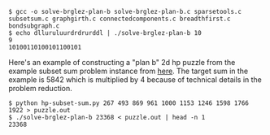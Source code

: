 ```
$ gcc -o solve-brglez-plan-b solve-brglez-plan-b.c sparsetools.c subsetsum.c graphgirth.c connectedcomponents.c breadthfirst.c bondsubgraph.c
$ echo dlluruluurdrdrurddl | ./solve-brglez-plan-b 10
9
10100110100101100101
```

Here's an example of constructing a "plan b" 2d hp puzzle
from the example subset sum problem instance from
[here](http://www.math.sunysb.edu/~scott/blair/Subset_sum_problems_are.html).
The target sum in the example is 5842 which is multiplied by 4
because of technical details in the problem reduction.

```
$ python hp-subset-sum.py 267 493 869 961 1000 1153 1246 1598 1766 1922 > puzzle.out
$ ./solve-brglez-plan-b 23368 < puzzle.out | head -n 1
23368
```
